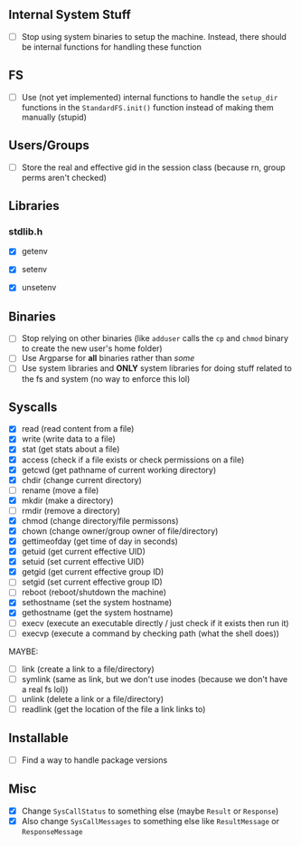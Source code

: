 ## Internal System Stuff
- [ ] Stop using system binaries to setup the machine. Instead, there should be internal functions for handling these function


## FS
- [ ] Use (not yet implemented) internal functions to handle the `setup_dir` functions in the `StandardFS.init()` function instead of making them manually (stupid)


## Users/Groups
- [ ] Store the real and effective gid in the session class (because rn, group perms aren't checked)

## Libraries
### stdlib.h
- [x] getenv
- [x] setenv
- [x] unsetenv


## Binaries
- [ ] Stop relying on other binaries (like `adduser` calls the `cp` and `chmod` binary to create the new user's home folder)
- [ ] Use Argparse for **all** binaries rather than *some*
- [ ] Use system libraries and **ONLY** system libraries for doing stuff related to the fs and system (no way to enforce this lol)

## Syscalls
- [x] read (read content from a file)
- [x] write (write data to a file)
- [x] stat (get stats about a file)
- [x] access (check if a file exists or check permissions on a file)
- [x] getcwd (get pathname of current working directory)
- [x] chdir (change current directory)
- [ ] rename (move a file)
- [x] mkdir (make a directory)
- [ ] rmdir (remove a directory)
- [x] chmod (change directory/file permissons)
- [x] chown (change owner/group owner of file/directory)
- [x] gettimeofday (get time of day in seconds)
- [x] getuid (get current effective UID)
- [x] setuid (set current effective UID)
- [x] getgid (get current effective group ID)
- [ ] setgid (set current effective group ID)
- [ ] reboot (reboot/shutdown the machine)
- [x] sethostname (set the system hostname)
- [x] gethostname (get the system hostname)
- [ ] execv (execute an executable directly / just check if it exists then run it)
- [ ] execvp (execute a command by checking path (what the shell does))

MAYBE:
- [ ] link (create a link to a file/directory)
- [ ] symlink (same as link, but we don't use inodes (because we don't have a real fs lol))
- [ ] unlink (delete a link or a file/directory)
- [ ] readlink (get the location of the file a link links to)

## Installable
- [ ] Find a way to handle package versions

## Misc
- [x] Change `SysCallStatus` to something else (maybe `Result` or `Response`)
- [x] Also change `SysCallMessages` to something else like `ResultMessage` or `ResponseMessage`
